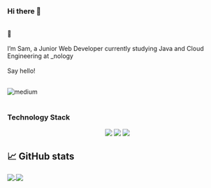 ### Hi there 👋
<br>
🌱  <br><br> I’m Sam, a Junior Web Developer currently studying Java and Cloud Engineering at _nology
<br>
<br>
Say hello!
<br><br>

<a href="https://www.linkedin.com/in/sharrison97/" target="_blank"><img align="left" alt="medium" src="https://img.shields.io/badge/LinkedIn-0077B5?style=for-the-badge&logo=linkedin&logoColor=white" /></a>
<br><br>
<h3>
Technology Stack
</h3>

<p align='center' >
    <img src="https://img.shields.io/badge/JavaScript-F7DF1E?style=for-the-badge&logo=javascript&logoColor=black" />
    <img src="https://img.shields.io/badge/Node.js-43853D?style=for-the-badge&logo=node.js&logoColor=white" />
    <img src="https://img.shields.io/badge/Sass-CC6699?style=for-the-badge&logo=sass&logoColor=white" />
 </p>


## &#x1f4c8; GitHub stats

<a href="https://github.com/SJH-97/SJH-97">
	<img align="center" src="https://github-readme-stats.vercel.app/api/top-langs/?username=SJH-97&theme=dark&layout=compact" />
</a>

<a href="https://github.com/SJH-97/SJH-97">
	<img align="center" src="https://github-readme-stats.vercel.app/api?username=SJH-97&show_icons=true&theme=dark" />
</a>


<!--


